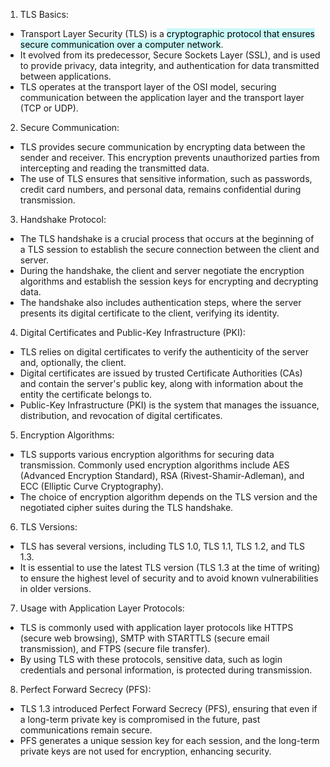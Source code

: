 1. TLS Basics:

- Transport Layer Security (TLS) is a <mark style="background: #ABF7F7A6;">cryptographic protocol that ensures secure communication over a computer network</mark>.
- It evolved from its predecessor, Secure Sockets Layer (SSL), and is used to provide privacy, data integrity, and authentication for data transmitted between applications.
- TLS operates at the transport layer of the OSI model, securing communication between the application layer and the transport layer (TCP or UDP).

2. Secure Communication:

- TLS provides secure communication by encrypting data between the sender and receiver. This encryption prevents unauthorized parties from intercepting and reading the transmitted data.
- The use of TLS ensures that sensitive information, such as passwords, credit card numbers, and personal data, remains confidential during transmission.

3. Handshake Protocol:

- The TLS handshake is a crucial process that occurs at the beginning of a TLS session to establish the secure connection between the client and server.
- During the handshake, the client and server negotiate the encryption algorithms and establish the session keys for encrypting and decrypting data.
- The handshake also includes authentication steps, where the server presents its digital certificate to the client, verifying its identity.

4. Digital Certificates and Public-Key Infrastructure (PKI):

- TLS relies on digital certificates to verify the authenticity of the server and, optionally, the client.
- Digital certificates are issued by trusted Certificate Authorities (CAs) and contain the server's public key, along with information about the entity the certificate belongs to.
- Public-Key Infrastructure (PKI) is the system that manages the issuance, distribution, and revocation of digital certificates.

5. Encryption Algorithms:

- TLS supports various encryption algorithms for securing data transmission. Commonly used encryption algorithms include AES (Advanced Encryption Standard), RSA (Rivest-Shamir-Adleman), and ECC (Elliptic Curve Cryptography).
- The choice of encryption algorithm depends on the TLS version and the negotiated cipher suites during the TLS handshake.

6. TLS Versions:

- TLS has several versions, including TLS 1.0, TLS 1.1, TLS 1.2, and TLS 1.3.
- It is essential to use the latest TLS version (TLS 1.3 at the time of writing) to ensure the highest level of security and to avoid known vulnerabilities in older versions.

7. Usage with Application Layer Protocols:

- TLS is commonly used with application layer protocols like HTTPS (secure web browsing), SMTP with STARTTLS (secure email transmission), and FTPS (secure file transfer).
- By using TLS with these protocols, sensitive data, such as login credentials and personal information, is protected during transmission.

8. Perfect Forward Secrecy (PFS):

- TLS 1.3 introduced Perfect Forward Secrecy (PFS), ensuring that even if a long-term private key is compromised in the future, past communications remain secure.
- PFS generates a unique session key for each session, and the long-term private keys are not used for encryption, enhancing security.